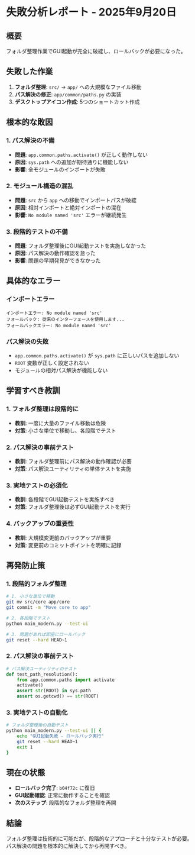 # 失敗分析レポート - 2025年9月20日

## 概要

フォルダ整理作業でGUI起動が完全に破綻し、ロールバックが必要になった。

## 失敗した作業

1. **フォルダ整理**: `src/` → `app/` への大規模なファイル移動
2. **パス解決の修正**: `app/common/paths.py` の実装
3. **デスクトップアイコン作成**: 5つのショートカット作成

## 根本的な敗因

### 1. パス解決の不備

- **問題**: `app.common.paths.activate()` が正しく動作しない
- **原因**: `sys.path` への追加が期待通りに機能しない
- **影響**: 全モジュールのインポートが失敗

### 2. モジュール構造の混乱

- **問題**: `src` から `app` への移動でインポートパスが破綻
- **原因**: 相対インポートと絶対インポートの混在
- **影響**: `No module named 'src'` エラーが継続発生

### 3. 段階的テストの不備

- **問題**: フォルダ整理後にGUI起動テストを実施しなかった
- **原因**: パス解決の動作確認を怠った
- **影響**: 問題の早期発見ができなかった

## 具体的なエラー

### インポートエラー

```
インポートエラー: No module named 'src'
フォールバック: 従来のインターフェースを使用します...
フォールバックエラー: No module named 'src'
```

### パス解決の失敗

- `app.common.paths.activate()` が `sys.path` に正しいパスを追加しない
- `ROOT` 変数が正しく設定されない
- モジュールの相対パス解決が機能しない

## 学習すべき教訓

### 1. フォルダ整理は段階的に

- **教訓**: 一度に大量のファイル移動は危険
- **対策**: 小さな単位で移動し、各段階でテスト

### 2. パス解決の事前テスト

- **教訓**: フォルダ整理前にパス解決の動作確認が必要
- **対策**: パス解決ユーティリティの単体テストを実施

### 3. 実地テストの必須化

- **教訓**: 各段階でGUI起動テストを実施すべき
- **対策**: フォルダ整理後は必ずGUI起動テストを実行

### 4. バックアップの重要性

- **教訓**: 大規模変更前のバックアップが重要
- **対策**: 変更前のコミットポイントを明確に記録

## 再発防止策

### 1. 段階的フォルダ整理

```bash
# 1. 小さな単位で移動
git mv src/core app/core
git commit -m "Move core to app"

# 2. 各段階でテスト
python main_modern.py --test-ui

# 3. 問題があれば即座にロールバック
git reset --hard HEAD~1
```

### 2. パス解決の事前テスト

```python
# パス解決ユーティリティのテスト
def test_path_resolution():
    from app.common.paths import activate
    activate()
    assert str(ROOT) in sys.path
    assert os.getcwd() == str(ROOT)
```

### 3. 実地テストの自動化

```bash
# フォルダ整理後の自動テスト
python main_modern.py --test-ui || {
    echo "GUI起動失敗 - ロールバック実行"
    git reset --hard HEAD~1
    exit 1
}
```

## 現在の状態

- **ロールバック完了**: `b04f72c` に復旧
- **GUI起動確認**: 正常に動作することを確認
- **次のステップ**: 段階的なフォルダ整理を再開

## 結論

フォルダ整理は技術的に可能だが、段階的なアプローチと十分なテストが必要。パス解決の問題を根本的に解決してから再開すべき。
